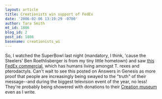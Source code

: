 ```yaml
---
layout: article
title: Creationists win support of FedEx
date: '2006-02-06 13:19:29 -0700'
author: Tara Smith
mt_id: 1886
blog_id: 2
post_id: 1886
basename: creationists_wi
---
```

So, I watched the SuperBowl last night (mandatory, I think, 'cause the Steelers' Ben Roethlisberger is from my tiny little hometown) and saw [this FedEx commercial](http://fedex.com/us/about/unitedstates/advertising/tvads/stickwm.html?link=4), which has humans living amongst T. rexes and pterodactyls. Can't wait to see this  posted on Answers in Genesis as more proof that people are increasingly being swayed to the "truth" of their message--and during the biggest television event of the year, no less!  They're probably being showered with donations to their [Creation museum](http://www.answersingenesis.org/museum/) even as I write.
